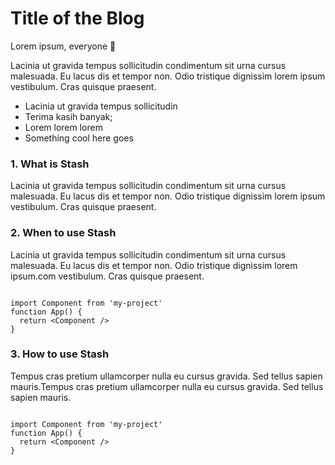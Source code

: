 <!-- <img className="md-header-img" src="https://firebasestorage.googleapis.com/v0/b/upload-pics-e599e.appspot.com/o/images%2Fclose-up-male-hands-using-laptop-home_1150-790.png?alt=media&token=6b3931e1-f6e3-4309-8216-5f2fd7b6b367"> -->

# Title of the Blog

Lorem ipsum, everyone 👏

Lacinia ut gravida tempus sollicitudin condimentum sit urna cursus malesuada. Eu lacus dis et tempor non. Odio tristique dignissim lorem ipsum vestibulum. Cras quisque praesent.

- Lacinia ut gravida tempus sollicitudin
- Terima kasih banyak;
- Lorem lorem lorem 
- Something cool here goes

### 1. What is Stash
Lacinia ut gravida tempus sollicitudin condimentum sit urna cursus malesuada. Eu lacus dis et tempor non. Odio tristique dignissim lorem ipsum vestibulum. Cras quisque praesent.

### 2. When to use Stash
Lacinia ut gravida tempus sollicitudin condimentum sit urna cursus malesuada. Eu lacus dis et tempor non. Odio tristique dignissim lorem ipsum.com vestibulum. Cras quisque praesent.

<code>
import Component from 'my-project'
function App() {
  return &lt;Component /&gt;
}
</code>

### 3. How to use Stash
Tempus cras pretium ullamcorper nulla eu cursus gravida. Sed tellus sapien mauris.Tempus cras pretium ullamcorper nulla eu cursus gravida. Sed tellus sapien mauris.

<code>
import Component from 'my-project'
function App() {
  return &lt;Component /&gt;
}
</code>


